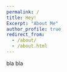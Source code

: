 ```yaml
---
permalink: /
title: Hey!
Excerpt: "About Me"
author_profile: true
redirect_from: 
  - /about/
  - /about.html
---
```


bla bla
